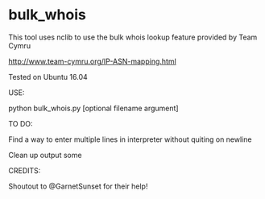 # bulk_whois

This tool uses nclib to use the bulk whois lookup feature provided by Team Cymru

http://www.team-cymru.org/IP-ASN-mapping.html

Tested on Ubuntu 16.04



USE:

python bulk_whois.py [optional filename argument]



TO DO:

Find a way to enter multiple lines in interpreter without quiting on newline

Clean up output some



CREDITS:

Shoutout to @GarnetSunset for their help!
